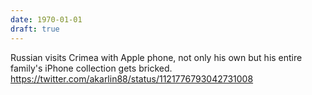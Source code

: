 ```yaml
---
date: 1970-01-01
draft: true
---
```

Russian visits Crimea with Apple phone, not only his own but his entire family's iPhone collection gets bricked.
https://twitter.com/akarlin88/status/1121776793042731008
